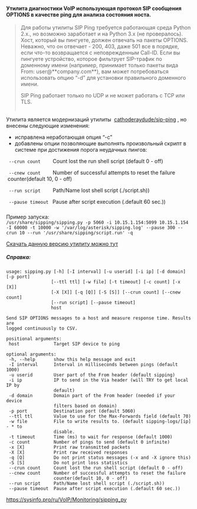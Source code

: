#### Утилита диагностики VoIP использующая протокол SIP сообщения OPTIONS в качестве ping для анализа состояния носта.

> Для работы утилиты SIP Ping требуется работающая среда Python 2.x., но возможно заработает и на Python 3.x (не провералось).  
> Хост, который вы пингуете, должен отвечать на пакеты OPTIONS. Неважно, что он отвечает - 200, 403, даже 501 все в порядке, если что-то возвращается с неповрежденным Call-ID. Если вы пингуете устройство, которое фильтрует SIP-трафик по доменному имени (например, принимает только пакеты вида From: user@\*\*company.com\*\*), вам может потребоваться использовать опцию “-d” для установки правильного доменного имени.  
>   
> SIP Ping работает только по UDP и не может работать с TCP или TLS.  
>  

Утилита является модернизаций утилиты  [cathoderaydude/sip-ping](https://github.com/cathoderaydude/sip-ping) , но внесены следующие изменения: 

-   исправлена неработающая опция “-с”
-   добавлены опции позволяющие выполнять произвольный скрипт в системе при достижения порога неудачных пингов:

` --crun count   `   Count lost the run shell script (default 0 - off)

` --cnew count   `   Number of successful attempts to reset the failure  counter(default 10, 0 - off)

` --run script   `   Path/Name lost shell script (./script.sh))

` --pause timeout `  Pause after script execution (.default 60 sec.))

#####   
Пример запуска:  
`/usr/share/sipping/sipping.py -p 5060 -i 10.15.1.154:5099 10.15.1.154 -I 60000 -t 10000 -w '/var/log/asterisk/sipping.log' --pause 300 --crun 10 --run '/usr/share/sipping/script.run' -q`

[Скачать данную версию утилиту можно тут](https://sysinfo.pro/ru/VoIP/Monitoring/sipping.tar.bz2)


##### Справка:

```plaintext
usage: sipping.py [-h] [-I interval] [-u userid] [-i ip] [-d domain] [-p port]
                 [--ttl ttl] [-w file] [-t timeout] [-c count] [-x [X]]
                 [-X [X]] [-q [Q]] [-S [S]] [--crun count] [--cnew count]
                 [--run script] [--pause timeout]
                 host

Send SIP OPTIONS messages to a host and measure response time. Results are
logged continuously to CSV.

positional arguments:
 host             Target SIP device to ping

optional arguments:
 -h, --help       show this help message and exit
 -I interval      Interval in milliseconds between pings (default 1000)
 -u userid        User part of the From header (default sipping)
 -i ip            IP to send in the Via header (will TRY to get local IP by
                  default)
 -d domain        Domain part of the From header (needed if your device
                  filters based on domain)
 -p port          Destination port (default 5060)
 --ttl ttl        Value to use for the Max-Forwards field (default 70)
 -w file          File to write results to. (default sipping-logs/[ip] - * to
                  disable.
 -t timeout       Time (ms) to wait for response (default 1000)
 -c count         Number of pings to send (default 0 infinite)
 -x [X]           Print raw transmitted packets
 -X [X]           Print raw received responses
 -q [Q]           Do not print status messages (-x and -X ignore this)
 -S [S]           Do not print loss statistics
 --crun count     Count lost the run shell script (default 0 - off)
 --cnew count     Number of successful attempts to reset the failure
                  counter(default 10, 0 - off)
 --run script     Path/Name lost shell script (./script.sh))
 --pause timeout  Pause after script execution (.default 60 sec.))
```

https://sysinfo.pro/ru/VoIP/Monitoring/sipping_py
